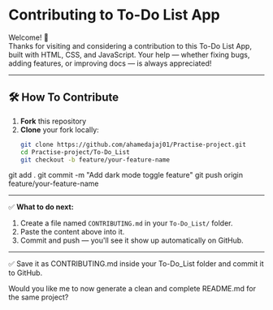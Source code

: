 # Contributing to To-Do List App

Welcome! 👋  
Thanks for visiting and considering a contribution to this To-Do List App, built with HTML, CSS, and JavaScript. Your help — whether fixing bugs, adding features, or improving docs — is always appreciated!

---

## 🛠️ How To Contribute

1. **Fork** this repository  
2. **Clone** your fork locally:
   ```bash
   git clone https://github.com/ahamedajaj01/Practise-project.git
   cd Practise-project/To-Do_List
   git checkout -b feature/your-feature-name
git add .
git commit -m "Add dark mode toggle feature"
git push origin feature/your-feature-name


---

✅ **What to do next:**

1. Create a file named `CONTRIBUTING.md` in your `To-Do_List/` folder.
2. Paste the content above into it.
3. Commit and push — you'll see it show up automatically on GitHub.

---

✅ Save it as CONTRIBUTING.md inside your To-Do_List folder and commit it to GitHub.

Would you like me to now generate a clean and complete README.md for the same project?


